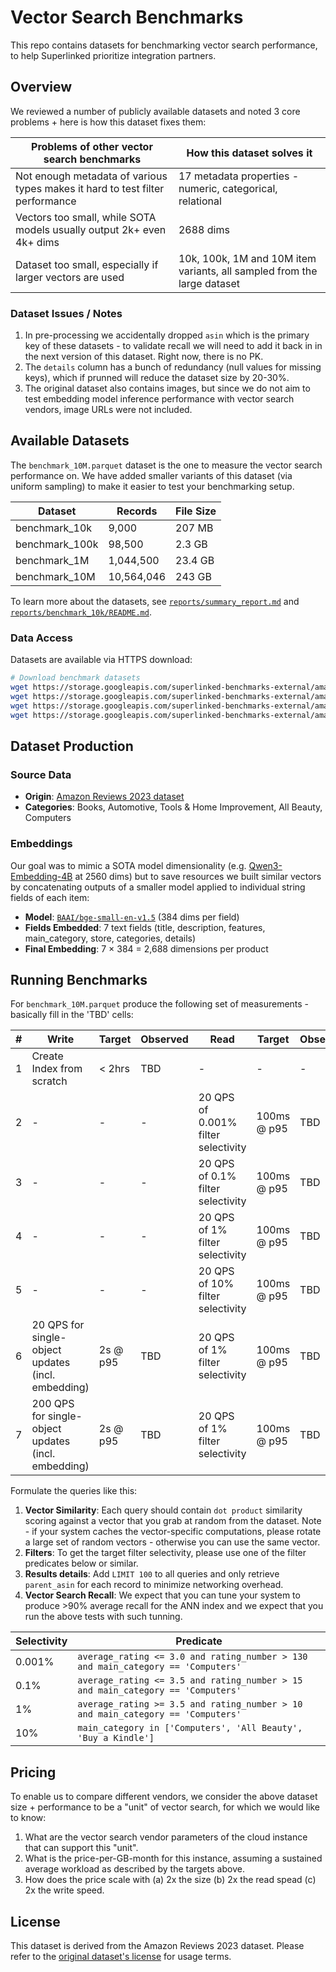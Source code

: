 # Vector Search Benchmarks

This repo contains datasets for benchmarking vector search performance, to help Superlinked prioritize integration partners.

## Overview

We reviewed a number of publicly available datasets and noted 3 core problems + here is how this dataset fixes them:

|Problems of other vector search benchmarks|How this dataset solves it|
|-|-|
|Not enough metadata of various types makes it hard to test filter performance|17 metadata properties - numeric, categorical, relational|
|Vectors too small, while SOTA models usually output 2k+ even 4k+ dims|2688 dims|
|Dataset too small, especially if larger vectors are used|10k, 100k, 1M and 10M item variants, all sampled from the large dataset|

### Dataset Issues / Notes
1. In pre-processing we accidentally dropped `asin` which is the primary key of these datasets - to validate recall we will need to add it back in in the next version of this dataset. Right now, there is no PK.
2. The `details` column has a bunch of redundancy (null values for missing keys), which if prunned will reduce the dataset size by 20-30%.
3. The original dataset also contains images, but since we do not aim to test embedding model inference performance with vector search vendors, image URLs were not included.

## Available Datasets

The `benchmark_10M.parquet` dataset is the one to measure the vector search performance on. We have added smaller variants of this dataset (via uniform sampling) to make it easier to test your benchmarking setup.

| Dataset | Records | File Size |
|---------|---------|-----------|
| benchmark_10k | 9,000 | 207 MB |
| benchmark_100k | 98,500 | 2.3 GB |
| benchmark_1M | 1,044,500 | 23.4 GB |
| benchmark_10M | 10,564,046 | 243 GB |

To learn more about the datasets, see [`reports/summary_report.md`](reports/summary_report.md) and [`reports/benchmark_10k/README.md`](reports/benchmark_10k/README.md).

### Data Access

Datasets are available via HTTPS download:

```bash
# Download benchmark datasets
wget https://storage.googleapis.com/superlinked-benchmarks-external/amazon-products/benchmark_10k.parquet
wget https://storage.googleapis.com/superlinked-benchmarks-external/amazon-products/benchmark_100k.parquet
wget https://storage.googleapis.com/superlinked-benchmarks-external/amazon-products/benchmark_1M.parquet
wget https://storage.googleapis.com/superlinked-benchmarks-external/amazon-products/benchmark_10M.parquet
```

## Dataset Production

### Source Data
- **Origin**: [Amazon Reviews 2023 dataset](https://amazon-reviews-2023.github.io/)
- **Categories**: Books, Automotive, Tools & Home Improvement, All Beauty, Computers

### Embeddings
Our goal was to mimic a SOTA model dimensionality (e.g. [Qwen3-Embedding-4B](https://huggingface.co/Qwen/Qwen3-Embedding-4B) at 2560 dims) but to save resources we built similar vectors by concatenating outputs of a smaller model applied to individual string fields of each item:
- **Model**: [`BAAI/bge-small-en-v1.5`](https://huggingface.co/BAAI/bge-small-en-v1.5) (384 dims per field)
- **Fields Embedded**: 7 text fields (title, description, features, main_category, store, categories, details)
- **Final Embedding**: 7 × 384 = 2,688 dimensions per product


## Running Benchmarks

For `benchmark_10M.parquet` produce the following set of measurements - basically fill in the 'TBD' cells:

| # | Write | Target | Observed |Read | Target | Observed |
|-|-|-|-|-|-|-|
|1|Create Index from scratch | < 2hrs |TBD|-|-|-|
|2|- | - |-|20 QPS of 0.001% filter selectivity| 100ms @ p95 | TBD |
|3|- | - |-|20 QPS of 0.1% filter selectivity| 100ms @ p95 | TBD |
|4|- | - |-|20 QPS of 1% filter selectivity| 100ms @ p95 | TBD |
|5|- | - |-|20 QPS of 10% filter selectivity| 100ms @ p95 | TBD |
|6|20 QPS for single-object updates (incl. embedding)| 2s @ p95 | TBD |20 QPS of 1% filter selectivity| 100ms @ p95 | TBD |
|7|200 QPS for single-object updates (incl. embedding)| 2s @ p95 | TBD |20 QPS of 1% filter selectivity| 100ms @ p95 | TBD |

Formulate the queries like this:
1. **Vector Similarity**: Each query should contain `dot product` similarity scoring against a vector that you grab at random from the dataset. Note - if your system caches the vector-specific computations, please rotate a large set of random vectors - otherwise you can use the same vector.
2. **Filters**: To get the target filter selectivity, please use one of the filter predicates below or similar.
3. **Results details**: Add `LIMIT 100` to all queries and only retrieve `parent_asin` for each record to minimize networking overhead.
4. **Vector Search Recall**: We expect that you can tune your system to produce >90% average recall for the ANN index and we expect that you run the above tests with such tunning.

|Selectivity|Predicate|
|-|-|
|0.001%|`average_rating <= 3.0 and rating_number > 130 and main_category == 'Computers'`|
|0.1%|`average_rating <= 3.5 and rating_number > 15 and main_category == 'Computers'`|
|1%|`average_rating >= 3.5 and rating_number > 10 and main_category == 'Computers'`|
|10%|`main_category in ['Computers', 'All Beauty', 'Buy a Kindle']`|

## Pricing

To enable us to compare different vendors, we consider the above dataset size + performance to be a "unit" of vector search, for which we would like to know:
1. What are the vector search vendor parameters of the cloud instance that can support this "unit".
2. What is the price-per-GB-month for this instance, assuming a sustained average workload as described by the targets above.
3. How does the price scale with (a) 2x the size (b) 2x the read spead (c) 2x the write speed.

## License

This dataset is derived from the Amazon Reviews 2023 dataset. Please refer to the [original dataset's license](https://amazon-reviews-2023.github.io/) for usage terms.